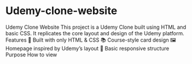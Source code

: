 # Udemy-clone-website
Udemy Clone Website  This project is a Udemy Clone built using HTML and basic CSS. It replicates the core layout and design of the Udemy platform.   Features  🎨 Built with only HTML &amp; CSS  📚 Course-style card design  🖼️ Homepage inspired by Udemy’s layout  📱 Basic responsive structure  Purpose   How to view
